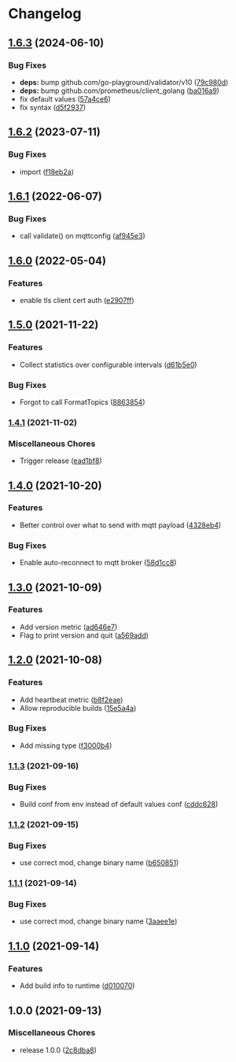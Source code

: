 # Changelog

## [1.6.3](https://github.com/soerenschneider/gobot-pir/compare/v1.6.2...v1.6.3) (2024-06-10)


### Bug Fixes

* **deps:** bump github.com/go-playground/validator/v10 ([79c980d](https://github.com/soerenschneider/gobot-pir/commit/79c980d38688e4eafb5464859410b7b45e733d80))
* **deps:** bump github.com/prometheus/client_golang ([ba016a9](https://github.com/soerenschneider/gobot-pir/commit/ba016a93d9d3e5704d69eb9242646235f66d4db0))
* fix default values ([57a4ce6](https://github.com/soerenschneider/gobot-pir/commit/57a4ce6e6a545f493d50e6926e7b649809afef40))
* fix syntax ([d5f2937](https://github.com/soerenschneider/gobot-pir/commit/d5f29376070779f2657ff55969f3295a7eec0649))

## [1.6.2](https://github.com/soerenschneider/gobot-pir/compare/v1.6.1...v1.6.2) (2023-07-11)


### Bug Fixes

* import ([f18eb2a](https://github.com/soerenschneider/gobot-pir/commit/f18eb2a420fc946318fcab6acd41815b23a94cfe))

## [1.6.1](https://github.com/soerenschneider/gobot-pir/compare/v1.6.0...v1.6.1) (2022-06-07)


### Bug Fixes

* call validate() on mqttconfig ([af945e3](https://github.com/soerenschneider/gobot-pir/commit/af945e3c9c7a75a9078eaa5f15022eaa325940fd))

## [1.6.0](https://www.github.com/soerenschneider/gobot-pir/compare/v1.5.0...v1.6.0) (2022-05-04)


### Features

* enable tls client cert auth ([e2907ff](https://www.github.com/soerenschneider/gobot-pir/commit/e2907ffcbcebab2046a2e747d6c5e584787e081c))

## [1.5.0](https://www.github.com/soerenschneider/gobot-pir/compare/v1.4.1...v1.5.0) (2021-11-22)


### Features

* Collect statistics over configurable intervals ([d61b5e0](https://www.github.com/soerenschneider/gobot-pir/commit/d61b5e0f0e6e933a3b880f4b1c3e58159217f29d))


### Bug Fixes

* Forgot to call FormatTopics ([8863854](https://www.github.com/soerenschneider/gobot-pir/commit/8863854c136998affc225522f1df1853a84c22a3))

### [1.4.1](https://www.github.com/soerenschneider/gobot-pir/compare/v1.4.0...v1.4.1) (2021-11-02)


### Miscellaneous Chores

* Trigger release ([ead1bf8](https://www.github.com/soerenschneider/gobot-pir/commit/ead1bf8581321f8bd66d95185d325bbcff588800))

## [1.4.0](https://www.github.com/soerenschneider/gobot-pir/compare/v1.3.0...v1.4.0) (2021-10-20)


### Features

* Better control over what to send with mqtt payload ([4328eb4](https://www.github.com/soerenschneider/gobot-pir/commit/4328eb47a8f1af59ae787b7fb0386269298e6b0c))


### Bug Fixes

* Enable auto-reconnect to mqtt broker ([58d1cc8](https://www.github.com/soerenschneider/gobot-pir/commit/58d1cc81b9ffc806bc12427acef7842bc1aa4b3a))

## [1.3.0](https://www.github.com/soerenschneider/gobot-pir/compare/v1.2.0...v1.3.0) (2021-10-09)


### Features

* Add version metric ([ad646e7](https://www.github.com/soerenschneider/gobot-pir/commit/ad646e738c72172439a999d44df6f09fa7f68bfc))
* Flag to print version and quit ([a569add](https://www.github.com/soerenschneider/gobot-pir/commit/a569addb62fec873836191d6f12e70f68b554f75))

## [1.2.0](https://www.github.com/soerenschneider/gobot-pir/compare/v1.1.3...v1.2.0) (2021-10-08)


### Features

* Add heartbeat metric ([b8f2eae](https://www.github.com/soerenschneider/gobot-pir/commit/b8f2eae1bf8899b64145019fcfec5e05fec8980c))
* Allow reproducible builds ([15e5a4a](https://www.github.com/soerenschneider/gobot-pir/commit/15e5a4a739d81f1c3cf663afff3a81d99b074a9f))


### Bug Fixes

* Add missing type ([f3000b4](https://www.github.com/soerenschneider/gobot-pir/commit/f3000b45a588e1ff1dec09ac00d49d6f940c93c0))

### [1.1.3](https://www.github.com/soerenschneider/gobot-pir/compare/v1.1.2...v1.1.3) (2021-09-16)


### Bug Fixes

* Build conf from env instead of default values conf ([cddc628](https://www.github.com/soerenschneider/gobot-pir/commit/cddc628595157abaf0bca4c450e3221f1e6ec90b))

### [1.1.2](https://www.github.com/soerenschneider/gobot-pir/compare/v1.1.1...v1.1.2) (2021-09-15)


### Bug Fixes

* use correct mod, change binary name ([b650851](https://www.github.com/soerenschneider/gobot-pir/commit/b65085147eba291b714670d1e66f84735a280b33))

### [1.1.1](https://www.github.com/soerenschneider/gobot-motion-detection/compare/v1.1.0...v1.1.1) (2021-09-14)


### Bug Fixes

* use correct mod, change binary name ([3aaee1e](https://www.github.com/soerenschneider/gobot-motion-detection/commit/3aaee1e1a4dc45593fda2b03a49c28c28f931a81))

## [1.1.0](https://www.github.com/soerenschneider/gobot-motion-detection/compare/v1.0.0...v1.1.0) (2021-09-14)


### Features

* Add build info to runtime ([d010070](https://www.github.com/soerenschneider/gobot-motion-detection/commit/d010070c0513e083e17a8bcade4d1538aca6676c))

## 1.0.0 (2021-09-13)


### Miscellaneous Chores

* release 1.0.0 ([2c8dba8](https://www.github.com/soerenschneider/gobot-motion-detection/commit/2c8dba80dd3738f3f432553ce2342adccc9aae5a))
